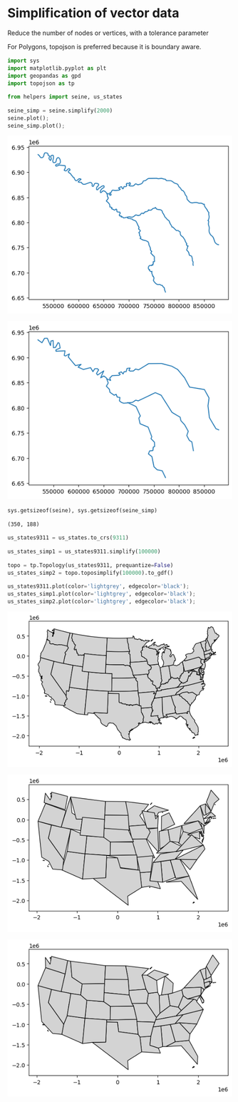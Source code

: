 # Simplification of vector data

Reduce the number of nodes or vertices, with a tolerance parameter

For Polygons, topojson is preferred because it is boundary aware.


```python
import sys
import matplotlib.pyplot as plt
import geopandas as gpd
import topojson as tp
```


```python
from helpers import seine, us_states
```


```python
seine_simp = seine.simplify(2000)
seine.plot(); 
seine_simp.plot();
```


    
![png](GeometrySimplificationV_files/GeometrySimplificationV_3_0.png)
    



    
![png](GeometrySimplificationV_files/GeometrySimplificationV_3_1.png)
    



```python
sys.getsizeof(seine), sys.getsizeof(seine_simp)
```




    (350, 188)




```python
us_states9311 = us_states.to_crs(9311)
```


```python
us_states_simp1 = us_states9311.simplify(100000)
```


```python
topo = tp.Topology(us_states9311, prequantize=False)
us_states_simp2 = topo.toposimplify(100000).to_gdf()
```


```python
us_states9311.plot(color='lightgrey', edgecolor='black');
us_states_simp1.plot(color='lightgrey', edgecolor='black');
us_states_simp2.plot(color='lightgrey', edgecolor='black');
```


    
![png](GeometrySimplificationV_files/GeometrySimplificationV_8_0.png)
    



    
![png](GeometrySimplificationV_files/GeometrySimplificationV_8_1.png)
    



    
![png](GeometrySimplificationV_files/GeometrySimplificationV_8_2.png)
    



```python

```
